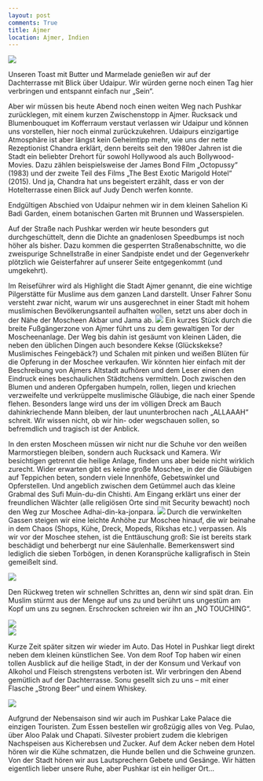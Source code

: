 ```yaml
---
layout: post
comments: True
title: Ajmer
location: Ajmer, Indien
---
```

<p>
<a href='http://whataboutas.data.s3.amazonaws.com/images/2015-04-16-ajmer/DSC_2113.JPG' data-lightbox='Post' title='Bazar vor der Moscheenanlage'><img class='img-wide' src='http://whataboutas.data.s3.amazonaws.com/images/2015-04-16-ajmer/previews/DSC_2113.jpg' /></a>
</p>
<p>
Unseren Toast mit Butter und Marmelade genießen wir auf der Dachterrasse mit Blick über Udaipur. Wir würden gerne noch einen Tag hier verbringen und entspannt einfach nur „Sein“.
</p>
<!--more-->
<p>
Aber wir müssen bis heute Abend noch einen weiten Weg nach Pushkar zurücklegen, mit einem kurzen Zwischenstopp in Ajmer.
Rucksack und Blumenbouquet im Kofferraum verstaut verlassen wir Udaipur und können uns vorstellen, hier noch einmal zurückzukehren. Udaipurs einzigartige Atmosphäre ist aber längst kein Geheimtipp mehr, wie uns der nette Rezeptionist Chandra erklärt, denn bereits seit den 1980er Jahren ist die Stadt ein beliebter Drehort für sowohl Hollywood als auch Bollywood-Movies. Dazu zählen beispielsweise der James Bond Film „Octopussy“ (1983) und der zweite Teil des Films „The Best Exotic Marigold Hotel“ (2015). Und ja, Chandra hat uns begeistert erzählt, dass er von der Hotelterrasse einen Blick auf Judy Dench werfen konnte.
</p>
<p>
Endgültigen Abschied von Udaipur nehmen wir in dem kleinen Sahelion Ki Badi Garden, einem botanischen Garten mit Brunnen und Wasserspielen.
</p>
<p>
Auf der Straße nach Pushkar werden wir heute besonders gut durchgeschüttelt, denn die Dichte an gnadenlosen Speedbumps ist noch höher als bisher. Dazu kommen die gesperrten Straßenabschnitte, wo die zweispurige Schnellstraße in einer Sandpiste endet und der Gegenverkehr plötzlich wie Geisterfahrer auf unserer Seite entgegenkommt (und umgekehrt).
</p>
<p>
Im Reiseführer wird als Highlight die Stadt Ajmer genannt, die eine wichtige Pilgerstätte für Muslime aus dem ganzen Land darstellt. Unser Fahrer Sonu versteht zwar nicht, warum wir uns ausgerechnet in einer Stadt mit hohem muslimischen Bevölkerungsanteil aufhalten wollen, setzt uns aber doch in der Nähe der Moscheen Akbar und Jama ab.
<a href='http://whataboutas.data.s3.amazonaws.com/images/2015-04-16-ajmer/DSC_2111.JPG' class='imageslink' data-lightbox='Post' title='Tor zu den Moscheen Akbar und Jama'><img class='rechts' src='http://whataboutas.data.s3.amazonaws.com/images/2015-04-16-ajmer/thumbs/DSC_2111.JPG' /></a>
Ein kurzes Stück durch die breite Fußgängerzone von Ajmer führt uns zu dem gewaltigen Tor der Moscheenanlage. Der Weg bis dahin ist gesäumt von kleinen Läden, die neben den üblichen Dingen auch besondere Kekse (Glückskekse? Muslimisches Feingebäck?) und Schalen mit pinken und weißen Blüten für die Opferung in der Moschee verkaufen. Wir könnten hier einfach mit der Beschreibung von Ajmers Altstadt aufhören und dem Leser einen den Eindruck eines beschaulichen Städtchens vermitteln. Doch zwischen den Blumen und anderen Opfergaben humpeln, rollen, liegen und kriechen verzweifelte und verkrüppelte muslimische Gläubige, die nach einer Spende flehen. Besonders lange wird uns der im völligen Dreck am Bauch dahinkriechende Mann bleiben, der laut ununterbrochen nach „ALLAAAH“ schreit. Wir wissen nicht, ob wir hin- oder wegschauen sollen, so befremdlich und tragisch ist der Anblick.
</p>
<p>
In den ersten Moscheen müssen wir nicht nur die Schuhe vor den weißen Marmorstiegen bleiben, sondern auch Rucksack und Kamera. Wir besichtigen getrennt die heilige Anlage, finden uns aber beide nicht wirklich zurecht. Wider erwarten gibt es keine große Moschee, in der die Gläubigen auf Teppichen beten, sondern viele Innenhöfe, Gebetswinkel und Opferstellen. Und angeblich zwischen dem Getümmel auch das kleine Grabmal des Sufi Muin-du-din Chishti. Am Eingang erklärt uns einer der freundlichen Wächter (alle religiösen Orte sind mit Security bewacht) noch den Weg zur Moschee Adhai-din-ka-jonpara.
<a href='http://whataboutas.data.s3.amazonaws.com/images/2015-04-16-ajmer/DSC_2090.JPG' class='imageslink' data-lightbox='Post' title='Säulenhalle der Moschee Adhai-din-ka-jonpara'><img class='links' src='http://whataboutas.data.s3.amazonaws.com/images/2015-04-16-ajmer/thumbs/DSC_2090.JPG' /></a>
Durch die verwinkelten Gassen steigen wir eine leichte Anhöhe zur Moschee hinauf, die wir beinahe in dem Chaos (Shops, Kühe, Dreck, Mopeds, Rikshas etc.) verpassen. Als wir vor der Moschee stehen, ist die Enttäuschung groß: Sie ist bereits stark beschädigt und beherbergt nur eine Säulenhalle. Bemerkenswert sind lediglich die sieben Torbögen, in denen Koransprüche kalligrafisch in Stein gemeißelt sind.
</p>
<p>
<a href='http://whataboutas.data.s3.amazonaws.com/images/2015-04-16-ajmer/DSC_2099.JPG' data-lightbox='Post' title='Koransprüche an der Fassade'><img class='img-wide' src='http://whataboutas.data.s3.amazonaws.com/images/2015-04-16-ajmer/DSC_2099.JPG' /></a>
</p>
<p>
Den Rückweg treten wir schnellen Schrittes an, denn wir sind spät dran. Ein Muslim stürmt aus der Menge auf uns zu und berührt uns ungestüm am Kopf um uns zu segnen. Erschrocken schreien wir ihn an „NO TOUCHING“.
</p>
<div class='image-frame'>
<div class='nailthumb-container square-thumb'><a href='http://whataboutas.data.s3.amazonaws.com/images/2015-04-16-ajmer/DSC_2104.JPG' class='imageslink' data-lightbox='Post' title='Backstuben im Bazaar'><img class='images' src='http://whataboutas.data.s3.amazonaws.com/images/2015-04-16-ajmer/thumbs/DSC_2104.JPG' /></a>
</div>
<div class='nailthumb-container square-thumb'><a href='http://whataboutas.data.s3.amazonaws.com/images/2015-04-16-ajmer/DSC_2105.JPG' class='imageslink' data-lightbox='Post' title='Stadttor von Ajmer'><img class='images' src='http://whataboutas.data.s3.amazonaws.com/images/2015-04-16-ajmer/thumbs/DSC_2105.JPG' /></a>
</div>
</div>
<p>
Kurze Zeit später sitzen wir wieder im Auto. Das Hotel in Pushkar liegt direkt neben dem kleinen künstlichen See. Von dem Roof Top haben wir einen tollen Ausblick auf die heilige Stadt, in der der Konsum und Verkauf von Alkohol und Fleisch strengstens verboten ist. Wir verbringen den Abend gemütlich auf der Dachterrasse. Sonu gesellt sich zu uns – mit einer Flasche „Strong Beer“ und einem Whiskey.
</p>
<p>
<a href='http://whataboutas.data.s3.amazonaws.com/images/2015-04-16-ajmer/DSC_2123.JPG' data-lightbox='Post' title='Abendstimmung in Pushkar'><img class='img-wide' src='http://whataboutas.data.s3.amazonaws.com/images/2015-04-16-ajmer/DSC_2123.JPG' /></a>
</p>
<p> Aufgrund der Nebensaison sind wir auch im Pushkar Lake Palace die einzigen Touristen. Zum Essen bestellen wir großzügig alles von Veg. Pulao, über Aloo Palak und Chapati. Silvester probiert zudem die klebrigen Nachspeisen aus Kicherebsen und Zucker.
Auf dem Acker neben dem Hotel hören wir die Kühe schmatzen, die Hunde bellen und die Schweine grunzen. Von der Stadt hören wir aus Lautsprechern Gebete und Gesänge. Wir hätten eigentlich lieber unsere Ruhe, aber Pushkar ist ein heiliger Ort…
